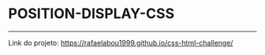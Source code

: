 # POSITION-DISPLAY-CSS
-------------------------------------------------

Link do projeto:  https://rafaelabou1999.github.io/css-html-challenge/

